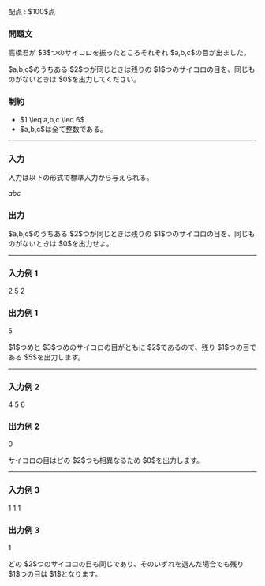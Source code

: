 
<div>

<span>

<span>

<p>
配点 : $100$点
</p>

<div>

<section>

### **問題文**

<p>
高橋君が $3$つのサイコロを振ったところそれぞれ $a,b,c$の目が出ました。
</p>

<p>
$a,b,c$のうちある $2$つが同じときは残りの $1$つのサイコロの目を、同じものがないときは $0$を出力してください。
</p>

</section>

</div>

<div>

<section>

### **制約**

<ul>

<li>
$1 \leq a,b,c \leq 6$
</li>

<li>
$a,b,c$は全て整数である。
</li>

</ul>

</section>

</div>

---

<div>

<div>

<section>

### **入力**

<p>
入力は以下の形式で標準入力から与えられる。
</p>

<div>

$a$$b$$c$
</div>

</section>

</div>

<div>

<section>

### **出力**

<p>
$a,b,c$のうちある $2$つが同じときは残りの $1$つのサイコロの目を、同じものがないときは $0$を出力せよ。
</p>

</section>

</div>

</div>

---

<div>

<section>

### **入力例 1**

<div>

2 5 2

</div>

</section>

</div>

<div>

<section>

### **出力例 1**

<div>

5

</div>

<p>
$1$つめと $3$つめのサイコロの目がともに $2$であるので、残り $1$つの目である $5$を出力します。
</p>

</section>

</div>

---

<div>

<section>

### **入力例 2**

<div>

4 5 6

</div>

</section>

</div>

<div>

<section>

### **出力例 2**

<div>

0

</div>

<p>
サイコロの目はどの $2$つも相異なるため $0$を出力します。
</p>

</section>

</div>

---

<div>

<section>

### **入力例 3**

<div>

1 1 1

</div>

</section>

</div>

<div>

<section>

### **出力例 3**

<div>

1

</div>

<p>
どの $2$つのサイコロの目も同じであり、そのいずれを選んだ場合でも残り $1$つの目は $1$となります。
</p>

</section>

</div>

</span>

</span>

</div>
